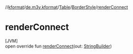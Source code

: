 //[kformat](../../../../index.md)/[de.m3y.kformat](../../index.md)/[Table](../index.md)/[BorderStyle](index.md)/[renderConnect](render-connect.md)

# renderConnect

[JVM]\
open override fun [renderConnect](render-connect.md)(out: [StringBuilder](https://kotlinlang.org/api/latest/jvm/stdlib/kotlin.text/-string-builder/index.html))
